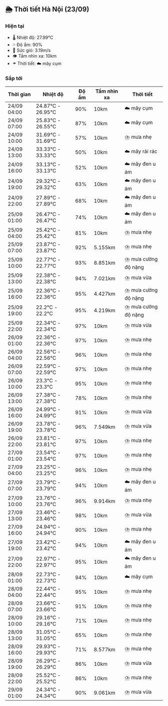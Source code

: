 ## 🌦️ Thời tiết Hà Nội (23/09)

### Hiện tại

- 🌡️ Nhiệt độ: 27.99℃
- 💦 Độ ẩm: 90%
- 💨 Sức gió: 3.19m/s
- 👁️ Tầm nhìn xa: 10km
- ☂️ Thời tiết: ☁️ mây cụm

### Sắp tới

| Thời gian | Nhiệt độ | Độ ẩm | Tầm nhìn xa | Thời tiết |
| --- | --- | --- | --- | --- |
| 24/09 04:00 | 24.87℃ - 26.95℃ | 90% | 10km | ☁️ mây cụm |
| 24/09 07:00 | 25.83℃ - 26.55℃ | 87% | 10km | ☁️ mây cụm |
| 24/09 10:00 | 31.69℃ - 31.69℃ | 57% | 10km | ⛈️ mưa nhẹ |
| 24/09 13:00 | 33.33℃ - 33.33℃ | 50% | 10km | ☁️ mây rải rác |
| 24/09 16:00 | 33.13℃ - 33.13℃ | 52% | 10km | ☁️ mây đen u ám |
| 24/09 19:00 | 29.32℃ - 29.32℃ | 63% | 10km | ☁️ mây đen u ám |
| 24/09 22:00 | 27.89℃ - 27.89℃ | 68% | 10km | ☁️ mây đen u ám |
| 25/09 01:00 | 26.47℃ - 26.47℃ | 74% | 10km | ☁️ mây đen u ám |
| 25/09 04:00 | 25.42℃ - 25.42℃ | 81% | 10km | ⛈️ mưa nhẹ |
| 25/09 07:00 | 23.87℃ - 23.87℃ | 92% | 5.155km | ⛈️ mưa nhẹ |
| 25/09 10:00 | 22.77℃ - 22.77℃ | 93% | 8.851km | ⛈️ mưa cường độ nặng |
| 25/09 13:00 | 22.38℃ - 22.38℃ | 94% | 7.021km | ⛈️ mưa vừa |
| 25/09 16:00 | 22.36℃ - 22.36℃ | 95% | 4.427km | ⛈️ mưa cường độ nặng |
| 25/09 19:00 | 22.2℃ - 22.2℃ | 95% | 4.219km | ⛈️ mưa cường độ nặng |
| 25/09 22:00 | 22.34℃ - 22.34℃ | 97% | 10km | ⛈️ mưa vừa |
| 26/09 01:00 | 22.36℃ - 22.36℃ | 97% | 10km | ⛈️ mưa nhẹ |
| 26/09 04:00 | 22.56℃ - 22.56℃ | 96% | 10km | ⛈️ mưa nhẹ |
| 26/09 07:00 | 22.59℃ - 22.59℃ | 97% | 10km | ⛈️ mưa nhẹ |
| 26/09 10:00 | 23.3℃ - 23.3℃ | 95% | 10km | ⛈️ mưa nhẹ |
| 26/09 13:00 | 27.38℃ - 27.38℃ | 78% | 10km | ⛈️ mưa nhẹ |
| 26/09 16:00 | 24.99℃ - 24.99℃ | 91% | 10km | ⛈️ mưa vừa |
| 26/09 19:00 | 23.78℃ - 23.78℃ | 96% | 7.549km | ⛈️ mưa vừa |
| 26/09 22:00 | 23.81℃ - 23.81℃ | 97% | 10km | ⛈️ mưa nhẹ |
| 27/09 01:00 | 23.54℃ - 23.54℃ | 97% | 10km | ⛈️ mưa nhẹ |
| 27/09 04:00 | 23.25℃ - 23.25℃ | 96% | 10km | ⛈️ mưa nhẹ |
| 27/09 07:00 | 23.79℃ - 23.79℃ | 94% | 10km | ☁️ mây đen u ám |
| 27/09 10:00 | 23.76℃ - 23.76℃ | 96% | 9.914km | ⛈️ mưa nhẹ |
| 27/09 13:00 | 23.46℃ - 23.46℃ | 98% | 10km | ⛈️ mưa vừa |
| 27/09 16:00 | 24.94℃ - 24.94℃ | 90% | 10km | ⛈️ mưa nhẹ |
| 27/09 19:00 | 23.42℃ - 23.42℃ | 94% | 10km | ☁️ mây đen u ám |
| 27/09 22:00 | 22.97℃ - 22.97℃ | 95% | 10km | ☁️ mây đen u ám |
| 28/09 01:00 | 22.73℃ - 22.73℃ | 94% | 10km | ☁️ mây cụm |
| 28/09 04:00 | 22.44℃ - 22.44℃ | 95% | 10km | ⛈️ mưa nhẹ |
| 28/09 07:00 | 23.66℃ - 23.66℃ | 91% | 10km | ⛈️ mưa nhẹ |
| 28/09 10:00 | 29.16℃ - 29.16℃ | 71% | 10km | ⛈️ mưa nhẹ |
| 28/09 13:00 | 31.05℃ - 31.05℃ | 65% | 10km | ⛈️ mưa nhẹ |
| 28/09 16:00 | 29.93℃ - 29.93℃ | 71% | 8.577km | ⛈️ mưa nhẹ |
| 28/09 19:00 | 26.29℃ - 26.29℃ | 86% | 10km | ⛈️ mưa vừa |
| 28/09 22:00 | 25.52℃ - 25.52℃ | 86% | 10km | ⛈️ mưa nhẹ |
| 29/09 01:00 | 24.34℃ - 24.34℃ | 90% | 9.061km | ⛈️ mưa vừa |
